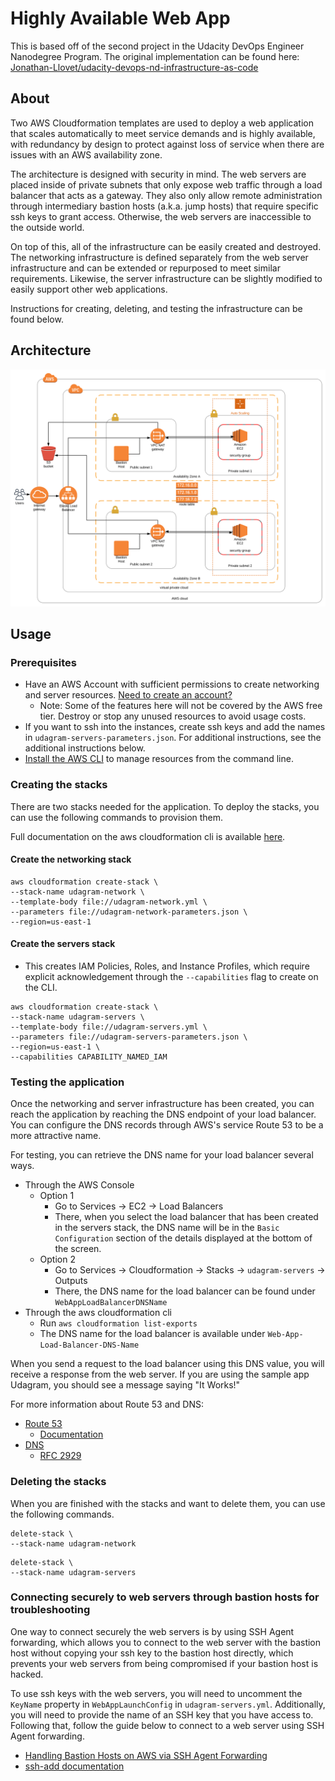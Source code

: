 # Highly Available Web App

This is based off of the second project in the Udacity DevOps Engineer Nanodegree Program. The original implementation can be found here: [Jonathan-Llovet/udacity-devops-nd-infrastructure-as-code](https://github.com/Jonathan-Llovet/udacity-devops-nd-infrastructure-as-code)

## About

Two AWS Cloudformation templates are used to deploy a web application that scales automatically to meet service demands and is highly available, with redundancy by design to protect against loss of service when there are issues with an AWS availability zone.

The architecture is designed with security in mind. The web servers are placed inside of private subnets that only expose web traffic through a load balancer that acts as a gateway. They also only allow remote administration through intermediary bastion hosts (a.k.a. jump hosts) that require specific ssh keys to grant access. Otherwise, the web servers are inaccessible to the outside world. 

On top of this, all of the infrastructure can be easily created and destroyed. The networking infrastructure is defined separately from the web server infrastructure and can be extended or repurposed to meet similar requirements. Likewise, the server infrastructure can be slightly modified to easily support other web applications. 

Instructions for creating, deleting, and testing the infrastructure can be found below.

## Architecture

![Architecture Diagram](https://github.com/Jonathan-Llovet/devops-toolkit/blob/master/aws/cloudformation/highly-available-web-app/diagram/Project-2-Udagram-Udacity-DevOps-Engineer-Nanodegree.svg)

## Usage

### Prerequisites

- Have an AWS Account with sufficient permissions to create networking and server resources. [Need to create an account?](https://aws.amazon.com/premiumsupport/knowledge-center/create-and-activate-aws-account/)
    - Note: Some of the features here will not be covered by the AWS free tier. Destroy or stop any unused resources to avoid usage costs.
- If you want to ssh into the instances, create ssh keys and add the names in `udagram-servers-parameters.json`. For additional instructions, see the additional instructions below.
- [Install the AWS CLI](https://docs.aws.amazon.com/cli/latest/userguide/cli-chap-install.html) to manage resources from the command line. 

### Creating the stacks
There are two stacks needed for the application. To deploy the stacks, you can use the following commands to provision them.

Full documentation on the aws cloudformation cli is available [here](https://docs.aws.amazon.com/cli/latest/reference/cloudformation/index.html).

#### Create the networking stack

```SHELL
aws cloudformation create-stack \
--stack-name udagram-network \
--template-body file://udagram-network.yml \
--parameters file://udagram-network-parameters.json \
--region=us-east-1
```

#### Create the servers stack

- This creates IAM Policies, Roles, and Instance Profiles, which require explicit acknowledgement through the `--capabilities` flag to create on the CLI.

```SHELL
aws cloudformation create-stack \
--stack-name udagram-servers \
--template-body file://udagram-servers.yml \
--parameters file://udagram-servers-parameters.json \
--region=us-east-1 \
--capabilities CAPABILITY_NAMED_IAM
```

### Testing the application
Once the networking and server infrastructure has been created, you can reach the application by reaching the DNS endpoint of your load balancer. You can configure the DNS records through AWS's service Route 53 to be a more attractive name.

For testing, you can retrieve the DNS name for your load balancer several ways.

- Through the AWS Console
    - Option 1
        - Go to Services -> EC2 -> Load Balancers
        - There, when you select the load balancer that has been created in the servers stack, the DNS name will be in the `Basic Configuration` section of the details displayed at the bottom of the screen.
    - Option 2
        - Go to Services -> Cloudformation -> Stacks -> `udagram-servers` -> Outputs
        - There, the DNS name for the load balancer can be found under `WebAppLoadBalancerDNSName`
- Through the aws cloudformation cli
    - Run `aws cloudformation list-exports`
    - The DNS name for the load balancer is available under `Web-App-Load-Balancer-DNS-Name`

When you send a request to the load balancer using this DNS value, you will receive a response from the web server. If you are using the sample app Udagram, you should see a message saying "It Works!"

For more information about Route 53 and DNS:
- [Route 53](https://www.youtube.com/watch?v=10JKpg-eqZU)
    - [Documentation](https://docs.aws.amazon.com/route53/)
- [DNS](https://www.youtube.com/watch?v=VwpP8PUzqLw)
    - [RFC 2929](https://tools.ietf.org/html/rfc2929)

### Deleting the stacks
When you are finished with the stacks and want to delete them, you can use the following commands.

```SHELL
delete-stack \
--stack-name udagram-network
```

```SHELL
delete-stack \
--stack-name udagram-servers
```

### Connecting securely to web servers through bastion hosts for troubleshooting
One way to connect securely the web servers is by using SSH Agent forwarding, which allows you to connect to the web server with the bastion host without copying your ssh key to the bastion host directly, which prevents your web servers from being compromised if your bastion host is hacked.

To use ssh keys with the web servers, you will need to uncomment the `KeyName` property in `WebAppLaunchConfig` in `udagram-servers.yml`. Additionally, you will need to provide the name of an SSH key that you have access to. Following that, follow the guide below to connect to a web server using SSH Agent forwarding.

- [Handling Bastion Hosts on AWS via SSH Agent Forwarding](https://medium.com/@crishantha/handing-bastion-hosts-on-aws-via-ssh-agent-forwarding-f1d2d4e8622a)
- [ssh-add documentation](https://linux.die.net/man/1/ssh-add)
